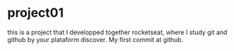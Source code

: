 # project01
this is a project that I developped together rocketseat, where I study git and github by your plataform discover.
My first commit at github.
